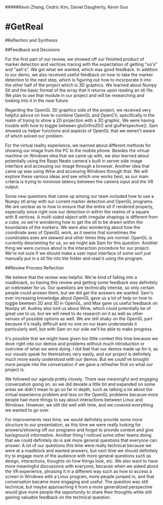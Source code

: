 #####Kevin Zhang, Cedric Kim, Daniel Daugherty, Kevin Guo

# #GetReal

#Reflection and Synthesis

##Feedback and Decisions

For the first part of our review, we showed off our finished product of marker detection and vectices tracing with the expectation of getting "oo's" and "aah's". We got what we wanted, which was good feedback. In addition to our demo, we also received useful feedback on how to take the marker detection to the next step, which is figuring out how to incorporate it into the other half of the project which is 3D graphics. We learned about Numpy Stl and the basic format of the array that it returns upon reading an stl file. We plan to use that module in our project and will be researching and looking into it in the near future.

Regarding the OpenGL 3D graphics side of the project, we received very helpful advice on how to combine OpenGL and OpenCV, specifically in the realm of trying to show a 2D projection with a 3D graphic. We were having trouble with how to toggle between gluOrtho2D() and gluPerspective(). Sam showed us helper functions and aspects of OpenGL that we weren't aware of which solved our problem. 

For the virtual reality experience, we learned about different methods for showing our image from the PC to the mobile phone. Besides the virtual machine on Windows idea that we came up with, we also learned about potentially using the Raspi Neato camera's built in server side image interface and accessing our image through a browser. Another idea that came up was using Wine and accessing Windows through that. We will explore these various ideas and see which one works best, as our main criteria is trying to minimize latency between the camera input and the VR output.

Some new questions that came up among our team included how to use a Numpy stl array with our current marker detection and OpenGL programs. We are unclear as to how to ensure that the entire stl if rendered properly, especially since right now our detection in within the realms of a square with 8 vertices. A multi-sided object with irregular shapings is different from a cube, so we're wondering how to get the stl to be drawn within the boundaries of the markers. We were also wondering about how the coordinate axes of OpenGL work, as it seems that sometimes the coordinates axes are skewed and other times they are normal. OpenGL is currently disorienting for us, so we might ask Sam for this question. Another thing we were curious about is the interaction procedure for our project. We're not sure if we should make a user input interface of some sort just manually put in a stl file into the folder and read it using the program. 

##Review Process Reflection

We believe that the review was helpful. We're kind of falling into a roadbloack, so having this review and getting some feedback was definitely an icebreaker for us. Our questions are technically intense, so only certain people could answer them, but we did get the answers we wanted. Sam's ever increasing knowledge about OpenGL gave us a lot of help on how to toggle bewteen 2D and 3D in OpenGL, and Max gave us useful feedback on Numpy stl. Audrey also told us about Wine, which could potentially be of great use to us, but we will need to do research on it as well as other venues of possible options as well. We are still shaky on the OpenGL part because it's really difficult and no one on our team understands it particularly well, but with Sam on our side we'll be able to make progress.

It's possible that we might have given too little context this time because we dove right into our demos and problems without much introduction or overview of what we were doing. I did feel that our demos made up for it, as our visuals speak for themselves very easily, and our project is definitely much more easily understood with our demos. But we could've brought more people into the conversation if we gave a refresher first on what our project is.

We followed our agenda pretty closely. There was meaningful and engaging conversation going on, so we did deviate a little bit and expanded on some areas we didn't mean to go so far in depth, such as talking a lot about the virtual experience problem and less on the OpenGL problems because more people had more things to say about interactions between Linux and Windows. However, we still did well with time, and we covered everything we wanted to go over.

For improvements next time, we would definitely provide some more structure to our presentation, as this time we were really looking for answers/showing off our programs and forgot to provide context and give background information. Another thing I noticed some other teams doing that we could definitely do is ask more general questions that everyone can answer. A lot of our questions this time were really technical because we were at a roadblock and wanted answers, but next time we should definitely try to engage more of the audience with more general questions such as design, interactions, thoughts on how things look, etc. We also want to have more meaningful discussions with everyone, because when we asked about the VR experience, phrasing it in a different way such as how to access a screen in Windows with a Linux program, more people jumped in, and that conversation became more engaging and useful. The question was still technical, but maybe approaching it from a more generalized perspective would give more people the opportunity to share their thoughts while still gaining valuable feedback on the technical question.